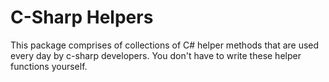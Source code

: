# C-Sharp Helpers
This package comprises of collections of C# helper methods that are used every day by c-sharp developers. You don't have to write these helper functions yourself.
